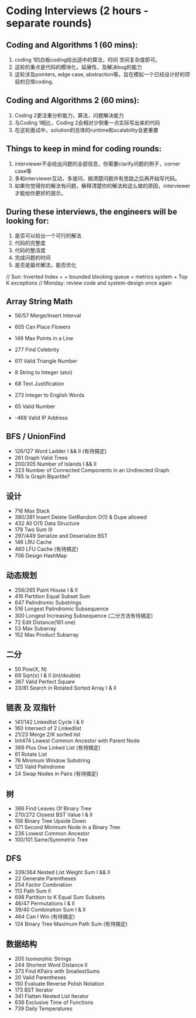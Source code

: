 # Coding Interviews (2 hours - separate rounds)

## Coding and Algorithms 1 (60 mins): 
1. coding 1的白板coding给出适中的算法，时间 空间复杂度即可。
2. 这轮的重点是代码的模块化，延展性，及解决bug的能力
3. 这轮涉及pointers, edge case, abstraction等。旨在模拟一个已经设计好的项目的日常coding. 

## Coding and Algorithms 2 (60 mins): 
1. Coding 2更注重分析能力，算法，问题解决能力
2. 与Coding 1相比，Coding 2会相对少侧重一点实际写出来的代码
3. 在这轮面试中，solution的总体的runtime和scalability会更重要

## Things to keep in mind for coding rounds:
1. interviewer不会给出问题的全部信息，你需要clarify问题的例子，corner case等
2. 多和interviewer互动，多提问，搞清楚问题并有思路之后再开始写代码。
3. 如果你觉得你的解法有问题，解释清楚你的解法和这么做的原因，interviewer才能给你更好的提示。

## During these interviews, the engineers will be looking for:
1. 是否可以给出一个可行的解法
2. 代码的完整度
3. 代码的整洁度
4. 完成问题的时间
5. 是否是最优解法，能否优化
 
// Sun: Inverted Index +  +  bounded blocking queue + metrics system + Top K exceptions 
// Monday: review code and system-design once again

## Array String Math
- 56/57	       Merge/Insert Interval
- 605	         Can Place Flowers
- 149          Max Points in a Line
- 277	         Find Celebrity
- 611          Valid Triangle Number
- 8	           String to Integer (atoi)
- 68	         Text Justification

- 273          Integer to English Words
- 65	         Valid Number
- -468         Valid IP Address

## BFS / UnionFind
- 126/127      Word Ladder I && II         (有待搞定)
- 261          Graph Valid Trees
- 200/305      Number of Islands I && II
- 323          Number of Connected Components in an Undirected Graph
- 785          Is Graph Bipartite?

## 设计
- 716          Max Stack                               
- 380/381      Insert Delete GetRandom O(1) & Dupe allowed
- 432          All O(1) Data Structure
- 179          Two Sum III
- 297/449      Serialize and Deserialize BST
- 146          LRU Cache
- 460          LFU Cache                     (有待搞定)
- 706          Design HashMap

## 动态规划
- 256/265      Paint House I & II
- 416          Partition Equal Subset Sum
- 647          Palindromic Substrings
- 516          Longest Palindromic Subsequence
- 300          Longest Increasing Subsequence (二分方法有待搞定)
- 72           Edit Distance(161 one)
- 53           Max Subarray
- 152          Max Product Subarray

## 二分
- 50	         Pow(X, N)
- 69           Sqrt(x) I & II (int/double)
- 367          Valid Perfect Square
- 33/81        Search in Rotated Sorted Array I & II

## 链表 及 双指针
- 141/142      Linkedlist Cycle I & II
- 160          Intersect of 2 Linkedlist
- 21/23        Merge 2/K sorted list
- lint474      Lowest Common Ancestor with Parent Node
- 369          Plus One Linked List    (有待搞定)
- 61           Rotate List
-	76	         Minimum Window Substring
- 125	         Valid Palindrome
- 24           Swap Nodes in Pairs     (有待搞定)

## 树
- 366          Find Leaves Of Binary Tree
- 270/272      Closest BST Value I & II
- 156          Binary Tree Upside Down
- 671          Second Minimum Node In a Binary Tree
- 236          Lowest Common Ancestor
- 100/101	     Same/Symmetric Tree

## DFS
- 339/364	     Nested List Weight Sum I && II
- 22           Generate Parentheses                  
- 254          Factor Combnation
- 113	         Path Sum II
- 698          Partition to K Equal Sum Subsets
- 46/47        Permutations I & II
- 39/40        Combination Sum I & II
- 464          Can I Win                               (有待搞定)
- 124          Binary Tree Maximum Path Sum            (有待搞定)

## 数据结构
- 205          Isomorphic Strings
- 244	         Shortest Word Distance II
- 373          Find KPairs with SmallestSums                       
- 20	         Valid Parentheses
- 150	         Evaluate Reverse Polish Notation
- 173	         BST Iterator
- 341          Flatten Nested List Iterator
- 636          Exclusive Time of Functions 
- 739	         Daily Temperatures
